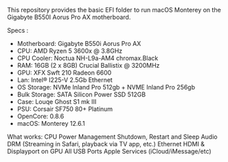
This repository provides the basic EFI folder to run macOS Monterey on the Gigabyte B550I Aorus Pro AX motherboard.


Specs :
- Motherboard: Gigabyte B550i Aorus Pro AX
- CPU: AMD Ryzen 5 3600x @ 3.8GHz
- CPU Cooler: Noctua NH-L9a-AM4 chromax.Black
- RAM: 16GB (2 x 8GB) Crucial Ballistix @ 3200MHz
- GPU: XFX Swft 210 Radeon 6600
- Lan: Intel® I225-V 2.5Gb Ethernet
- OS Storage: NVMe Inland Pro 512gb + NVME Inland Pro 256gb
- Bulk Storage: SATA Silicon Power SSD 512GB
- Case:	Louqe Ghost S1 mk III
- PSU: Corsair SF750 80+ Platinum
- OpenCore: 0.8.6
- macOS: Monterey 12.6.1


What works:
CPU Power Management
Shutdown, Restart and Sleep
Audio
DRM (Streaming in Safari, playback via TV app, etc.) 
Ethernet
HDMI & Displayport on GPU
All USB Ports
Apple Services (iCloud/iMessage/etc)


